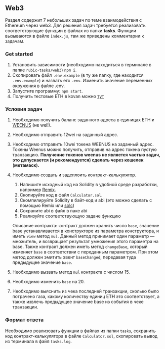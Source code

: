 ## Web3 

Раздел содержит 7 небольших задач по теме взаимодействия с Ethereum через web3.
Для решения задач требуется реализовать соответствующие функции в файлах из папки **tasks**.
Функции вызываются в файле `index.js`, там же приведены комментарии к задачам.

### Get started
1. Установить зависимости (необходимо находиться в терминале в папке `rubic-tasks/web3`) `npm i`.
2. Скопировать файл `.env.example` (в ту же папку, где находится `.env.example`) и назвать его `.env`. Изменить значение переменных окружения в файле .env.
3. Запустите программу: `npm start`.
4. Получить тестовые ETH в kovan можно [тут](https://kovan.chain.link/)

### Условия задач
1. Необходимо получить баланс заданного адреса в единицах ETH и [WEENUS](https://kovan.etherscan.io/token/0xaff4481d10270f50f203e0763e2597776068cbc5?a=0x3aec01681910210dd33a3687aa4585fd4d200a1c) (не wei!).
2. Необходимо отправить 12wei на заданный адрес.
3. Необходимо отправить 10wei токена WEENUS на заданный адрес. Токены Weenus можно получить, отправив на адрес токена пустую транзакцию. **Получение токенов weenus не является частью задач, это допускается (и рекомендуется) сделать через кошелек (метамаск).**
4. Необходимо создать и задеплоить контракт-калькулятор.
   1. Напишите исходный код на Solidity в удобной среде разработки, например [Remix](https://remix.ethereum.org/).
   2. Скопируйте код в файл `Calculator.sol`.
   3. Скомпилируйте Solidity в байт-код и abi (это можно сделать с помощью Remix или [solc](https://www.npmjs.com/package/solc))
   4. Сохраните abi в файл в паке abi
   5. Реализуйте соответствующую задаче функцию

   Описание контракта: контракт должен хранить число `base`, значение base устанавливается в конструкторе из параметра конструктора, и иметь `view` метод `mul`. Данный метод принимает один параметр — множитель, и возвращает результат умножения этого параметра на base. Также контракт должен иметь метод `changeBase`, который изменяет `base` в соответствии с переданным параметром. При этом метод должен эмитить эвент `baseChanged`, передавая туда предыдущее значение `base`. 
5. Необходимо вызвать метод `mul` контракта с числом 15.
6. Необходимо изменить `base` на 20.
7. Необходимо выяснить из чека последней транзакции, сколько было потрачено газа, какому количеству единиц ETH это соответствует, а также извлечь предыдущее значение base из события в чеке транзакции.

### Формат ответа
Необходимо реализовать функции в файлах из папки `tasks`, сохранить код контракт-калькулятора в файле `Calculator.sol`, скопировать вывод из терминала в файл `tasks.log`.
